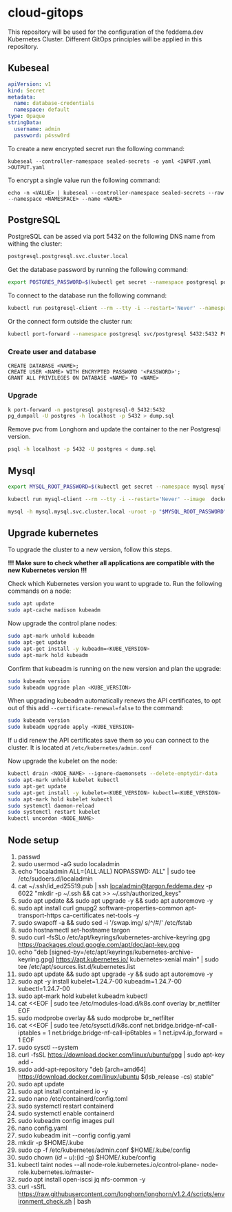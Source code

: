# cloud-gitops

This repository will be used for the configuration of the feddema.dev Kubernetes Cluster. Different GitOps principles will be applied in this repository.


## Kubeseal

```yaml
apiVersion: v1
kind: Secret
metadata:
  name: database-credentials
  namespace: default
type: Opaque
stringData:
  username: admin
  password: p4ssw0rd
```

To create a new encrypted secret run the following command:

```shell
kubeseal --controller-namespace sealed-secrets -o yaml <INPUT.yaml >OUTPUT.yaml
```

To encrypt a single value run the following command:

```shell
echo -n <VALUE> | kubeseal --controller-namespace sealed-secrets --raw --namespace <NAMESPACE> --name <NAME>
```

## PostgreSQL

PostgreSQL can be assed via port 5432 on the following DNS name from withing the cluster:

```md
postgresql.postgresql.svc.cluster.local
```

Get the database password by running the following command:

```bash
export POSTGRES_PASSWORD=$(kubectl get secret --namespace postgresql postgresql-credentials -o jsonpath="{.data.postgres-password}" | base64 -d)
```

To connect to the database run the following command: 

```bash
kubectl run postgresql-client --rm --tty -i --restart='Never' --namespace postgresql --image docker.io/bitnami/postgresql:14.4.0-debian-11-r9 --env="PGPASSWORD=$POSTGRES_PASSWORD" --command -- psql --host postgresql -U postgres -d postgres -p 5432
```

Or the connect form outside the cluster run:

```bash
kubectl port-forward --namespace postgresql svc/postgresql 5432:5432 PGPASSWORD="$POSTGRES_PASSWORD" psql --host 127.0.0.1 -U postgres -d postgres -p 5432
```

### Create user and database

```psql
CREATE DATABASE <NAME>;
CREATE USER <NAME> WITH ENCRYPTED PASSWORD '<PASSWORD>';
GRANT ALL PRIVILEGES ON DATABASE <NAME> TO <NAME>
```

### Upgrade

```bash
k port-forward -n postgresql postgresql-0 5432:5432
pg_dumpall -U postgres -h localhost -p 5432 > dump.sql
```

Remove pvc from Longhorn and update the container to the ner Postgresql version.

```bash
psql -h localhost -p 5432 -U postgres < dump.sql
```

## Mysql

```bash
export MYSQL_ROOT_PASSWORD=$(kubectl get secret --namespace mysql mysql-credentials -o jsonpath="{.data.mysql-root-password}" | base64 -d)
```

```bash
kubectl run mysql-client --rm --tty -i --restart='Never' --image  docker.io/bitnami/mysql:8.0.30-debian-11-r15 --namespace mysql --env MYSQL_ROOT_PASSWORD=$MYSQL_ROOT_PASSWORD --command -- bash
```

```bash
mysql -h mysql.mysql.svc.cluster.local -uroot -p "$MYSQL_ROOT_PASSWORD"
```

## Upgrade kubernetes

To upgrade the cluster to a new version, follow this steps.

**!!! Make sure to check whether all applications are compatible with the new Kubernetes version !!!**

Check which Kubernetes version you want to upgrade to.
Run the following commands on a node:

```bash
sudo apt update
sudo apt-cache madison kubeadm
```

Now upgrade the control plane nodes:

```bash
sudo apt-mark unhold kubeadm
sudo apt-get update
sudo apt-get install -y kubeadm=<KUBE_VERSION>
sudo apt-mark hold kubeadm
```

Confirm that kubeadm is running on the new version and plan the upgrade:

```bash
sudo kubeadm version
sudo kubeadm upgrade plan <KUBE_VERSION>
```

When upgrading kubeadm automatically renews the API certificates, to opt out of this add `--certificate-renewal=false` to the command:

```bash
sudo kubeadm version
sudo kubeadm upgrade apply <KUBE_VERSION>
```

If u did renew the API certificates save them so you can connect to the cluster. It is located at `/etc/kubernetes/admin.conf`

Now upgrade the kubelet on the node:

```bash
kubectl drain <NODE_NAME> --ignore-daemonsets --delete-emptydir-data
sudo apt-mark unhold kubelet kubectl
sudo apt-get update
sudo apt-get install -y kubelet=<KUBE_VERSION> kubectl=<KUBE_VERSION>
sudo apt-mark hold kubelet kubectl
sudo systemctl daemon-reload
sudo systemctl restart kubelet
kubectl uncordon <NODE_NAME>
```

## Node setup

1. passwd
2. sudo usermod -aG sudo localadmin
3. echo "localadmin ALL=(ALL:ALL) NOPASSWD: ALL" | sudo tee /etc/sudoers.d/localadmin
4. cat ~/.ssh/id_ed25519.pub | ssh localadmin@targon.feddema.dev -p 6022 "mkdir -p ~/.ssh && cat >> ~/.ssh/authorized_keys"
5. sudo apt update && sudo apt upgrade -y && sudo apt autoremove -y
6. sudo apt install curl gnupg2 software-properties-common apt-transport-https ca-certificates net-tools -y
7. sudo swapoff -a && sudo sed -i '/swap.img/ s/^/#/' /etc/fstab
8. sudo hostnamectl set-hostname targon
9. sudo curl -fsSLo /etc/apt/keyrings/kubernetes-archive-keyring.gpg https://packages.cloud.google.com/apt/doc/apt-key.gpg
10. echo "deb [signed-by=/etc/apt/keyrings/kubernetes-archive-keyring.gpg] https://apt.kubernetes.io/ kubernetes-xenial main" | sudo tee /etc/apt/sources.list.d/kubernetes.list
11. sudo apt update && sudo apt upgrade -y && sudo apt autoremove -y
12. sudo apt -y install kubelet=1.24.7-00 kubeadm=1.24.7-00 kubectl=1.24.7-00
13. sudo apt-mark hold kubelet kubeadm kubectl
14. cat <<EOF | sudo tee /etc/modules-load.d/k8s.conf
overlay
br_netfilter
EOF
15. sudo modprobe overlay && sudo modprobe br_netfilter
16. cat <<EOF | sudo tee /etc/sysctl.d/k8s.conf
net.bridge.bridge-nf-call-iptables  = 1
net.bridge.bridge-nf-call-ip6tables = 1
net.ipv4.ip_forward                 = 1
EOF
17. sudo sysctl --system
18. curl -fsSL https://download.docker.com/linux/ubuntu/gpg | sudo apt-key add -
19. sudo add-apt-repository "deb [arch=amd64] https://download.docker.com/linux/ubuntu $(lsb_release -cs) stable"
20. sudo apt update
21. sudo apt install containerd.io -y
22. sudo nano /etc/containerd/config.toml
23. sudo systemctl restart containerd
24. sudo systemctl enable containerd
25. sudo kubeadm config images pull
26. nano config.yaml
27. sudo kubeadm init --config config.yaml
28. mkdir -p $HOME/.kube
29. sudo cp -f /etc/kubernetes/admin.conf $HOME/.kube/config
30. sudo chown $(id -u):$(id -g) $HOME/.kube/config
31. kubectl taint nodes --all node-role.kubernetes.io/control-plane- node-role.kubernetes.io/master-
32. sudo apt install open-iscsi jq nfs-common -y
33. curl -sSfL https://raw.githubusercontent.com/longhorn/longhorn/v1.2.4/scripts/environment_check.sh | bash
